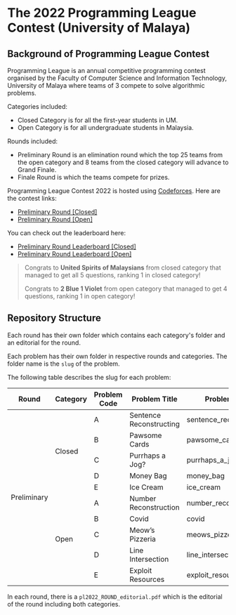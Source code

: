 # The 2022 Programming League Contest (University of Malaya)

## Background of Programming League Contest

Programming League is an annual competitive programming contest organised by the Faculty of Computer Science and Information Technology, University of Malaya where teams of 3 compete to solve algorithmic problems. 

Categories included:

- Closed Category is for all the first-year students in UM.
- Open Category is for all undergraduate students in Malaysia.

Rounds included:

- Preliminary Round is an elimination round which the top 25 teams from the open category and 8 teams from the closed category will advance to Grand Finale. 
- Finale Round is which the teams compete for prizes.

Programming League Contest 2022 is hosted using [Codeforces](https://codeforces.com/). Here are the contest links:

- [Preliminary Round [Closed]](https://t.ly/Ifa2) 
- [Preliminary Round [Open]](https://t.ly/ftMf)

You can check out the leaderboard here:

- <a href="https://codeforces.com/spectator/ranklist/9cd46284fc158604d5bc326b86e04dc5" target="_blank">Preliminary Round Leaderboard [Closed]</a>
- <a href="https://codeforces.com/spectator/ranklist/d687fe4a28a7a1529ac15ac331fe5c9f" target="_blank">Preliminary Round Leaderboard [Open]</a>

>Congrats to **United Spirits of Malaysians** from closed category that managed to get all 5 questions, ranking 1 in closed category!
>
>Congrats to **2 Blue 1 Violet** from open category that managed to get 4 questions, ranking 1 in open category!

## Repository Structure

Each round has their own folder which contains each category's folder and an editorial for the round.

Each problem has their own folder in respective rounds and categories. The folder name is the `slug` of the problem. 

The following table describes the slug for each problem:

<table class="tg">
<thead>
  <tr>
    <th class="tg-aktf">Round</th>
    <th class="tg-aktf">Category</th>
    <th class="tg-aktf">Problem Code</th>
    <th class="tg-aktf">Problem Title</th>
    <th class="tg-aktf">Problem Slug</th>
  </tr>
</thead>
<tbody>
  <tr>
    <td class="tg-gaoc" rowspan="10">Preliminary</td>
    <td class="tg-gaoc" rowspan="5">Closed</td>
    <td class="tg-gaoc">A</td>
    <td class="tg-gaoc">Sentence Reconstructing</td>
    <td class="tg-gaoc">sentence_reconstructing</td>
  </tr>
  <tr>
    <td class="tg-gaoc">B</td>
    <td class="tg-gaoc">Pawsome Cards</td>
    <td class="tg-gaoc">pawsome_cards</td>
  </tr>
  <tr>
    <td class="tg-gaoc">C</td>
    <td class="tg-gaoc">Purrhaps a Jog?</td>
    <td class="tg-gaoc">purrhaps_a_jog</td>
  </tr>
  <tr>
    <td class="tg-gaoc">D</td>
    <td class="tg-gaoc">Money Bag</td>
    <td class="tg-gaoc">money_bag</td>
  </tr>
  <tr>
    <td class="tg-gaoc">E</td>
    <td class="tg-gaoc">Ice Cream</td>
    <td class="tg-gaoc">ice_cream</td>
  </tr>
  <tr>
    <td class="tg-gaoc" rowspan="5">Open</td>
    <td class="tg-gaoc">A</td>
    <td class="tg-gaoc">Number Reconstruction</td>
    <td class="tg-gaoc">number_reconstruction</td>
  </tr>
  <tr>
    <td class="tg-gaoc">B</td>
    <td class="tg-gaoc">Covid</td>
    <td class="tg-gaoc">covid</td>
  </tr>
  <tr>
    <td class="tg-gaoc">C</td>
    <td class="tg-gaoc">Meow’s Pizzeria</td>
    <td class="tg-gaoc">meows_pizzeria</td>
  </tr>
  <tr>
    <td class="tg-gaoc">D</td>
    <td class="tg-gaoc">Line Intersection</td>
    <td class="tg-gaoc">line_intersection</td>
  </tr>
  <tr>
    <td class="tg-gaoc">E</td>
    <td class="tg-gaoc">Exploit Resources</td>
    <td class="tg-gaoc">exploit_resources</td>
  </tr>

</tbody>
</table>



In each round, there is a `pl2022_ROUND_editorial.pdf` which is the editorial of the round including both categories. 
